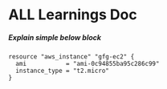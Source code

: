 # ALL Learnings Doc

##### Explain simple below block
    resource "aws_instance" "gfg-ec2" {
      ami           = "ami-0c94855ba95c286c99"
      instance_type = "t2.micro"
    }
##### 
